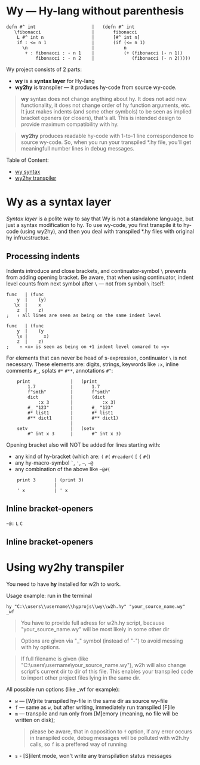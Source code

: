 # Wy — Hy-lang without parenthesis

```hy
defn #^ int                     |   (defn #^ int
   \fibonacci                   |       fibonacci
    L #^ int n                  |       [#^ int n]
    if : <= n 1                 |       (if (<= n 1)
      \n                        |           n
       + : fibonacci : - n 1    |           (+ (fibonacci (- n 1))
           fibonacci : - n 2    |              (fibonacci (- n 2)))))
```

Wy project consists of 2 parts:
* **wy** is a **syntax layer** for Hy-lang 
* **wy2hy** is transpiler — it produces hy-code from source wy-code.

> **wy** syntax does not change anything about hy. It does not add new functionality,
> it does not change order of hy function arguments, etc. It just makes indents (and some other symbols) to be seen as implied bracket openers (or closers), that's all.
> This is intended design to provide maximum compatibility with hy.

> **wy2hy** produces readable hy-code with 1-to-1 line correspondence to source wy-code.
> So, when you run your transpiled *.hy file, you'll get meaningfull number lines in debug messages.

Table of Content:
- [wy syntax](#Wy-as-a-syntax-layer)
- [wy2hy transpiler](#Using-wy2hy-transpiler)

# Wy as a syntax layer

*Syntax layer* is a polite way to say that Wy is not a standalone language, but just a syntax modification to hy.
To use wy-code, you first transpile it to hy-code (using wy2hy), and then you deal with transpiled *.hy files with original hy infrucstructue.

## Processing indents

Indents introduce and close brackets, and continuator-symbol `\` prevents from adding opening bracket.
Be aware, that when using continuator, indent level counts from next symbol after `\` — not from symbol `\` itself:
```hy
func   | (func
    y  |    (y)
   \x  |    x
    z  |    z)
;   ↑ all lines are seen as being on the same indent level

func   | (func
    y  |    (y
    \x |      x)
    z  |    z)
;    ↑ «x» is seen as being on +1 indent level comared to «y»
```

For elements that can never be head of s-expression, continuator `\` is not necessary.
These elements are: digits, strings, keywords like `:x`, inline comments `#_`, splats `#*` `#**`, annotations `#^`:
```hy
    print               |   (print
        1.7             |       1.7
        f"smth"         |       f"smth"
        dict            |       (dict 
            :x 3        |           :x 3)
        #_ "123"        |       #_ "123"
        #* list1        |       #* list1
        #** dict1       |       #** dict1)
                        |
    setv                |   (setv
        #^ int x 3      |       #^ int x 3)
```

Opening bracket also will NOT be added for lines starting with:
* any kind of hy-bracket (which are: `(` `#(` `#reader(` `[` `{` `#{`)
* any hy-macro-symbol `` ` ``, `'`, `~`, `~@`
* any combination of the above like `~@#(`
```hy
    print 3       | (print 3)
                  |
    ' x           | ' x
```

## Inline bracket-openers

`~@:` `L` `C`

## Inline bracket-openers



# Using wy2hy transpiler

You need to have **hy** installed for w2h to work.

Usage example: run in the terminal

```
hy "C:\\users\\username\\hyprojs\\wy\\w2h.hy" "your_source_name.wy" _wf
```

> You have to provide full adress for w2h.hy script, because "your_source_name.wy" will be most likely in some other dir

> Options are given via "_" symbol (instead of "-") to avoid messing with hy options.

> If full filename is given (like "C:\users\username\your_source_name.wy"), w2h will also change script's current dir to dir of this file.
> This enables your transpiled code to import other project files lying in the same dir.

All possible run options (like _wf for example):
* `w` — [W]rite transpiled hy-file in the same dir as source wy-file
* `f` — same as `w`, but after writing, immediately run transpiled [F]ile
* `m` — transpile and run only from [M]emory (meaning, no file will be written on disk);
  > please be aware, that in opposition to `f` option, if any error occurs in transpiled code, debug messages will be polluted with w2h.hy calls, so `f` is a preffered way of running
* `s` - [S]ilent mode, won't write any transpilation status messages






